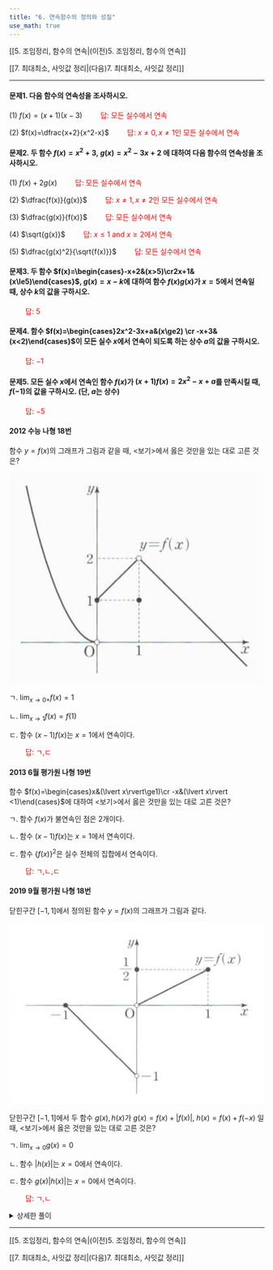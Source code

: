 ```yaml
---
title: "6. 연속함수의 정의와 성질"
use_math: true
---
```

[[5. 조임정리, 함수의 연속|(이전)5. 조임정리, 함수의 연속]]

[[7. 최대최소, 사잇값 정리|(다음)7. 최대최소, 사잇값 정리]]

***

#### 문제1. 다음 함수의 연속성을 조사하시오.

(1) $f(x)=(x+1)(x-3)$
<span style="color: red;">$\qquad$답: 모든 실수에서 연속</span>

(2) $f(x)=\dfrac{x+2}{x^2-x}$
<span style="color: red;">$\qquad$답: $x\ne0, x\ne1$인 모든 실수에서 연속</span>

#### 문제2. 두 함수 $f(x)=x^2+3,\ g(x)=x^2-3x+2$ 에 대하여 다음 함수의 연속성을 조사하시오.

(1) $f(x)+2g(x)$
<span style="color: red;">$\qquad$답: 모든 실수에서 연속</span>

(2) $\dfrac{f(x)}{g(x)}$
<span style="color: red;">$\qquad$답: $x\ne1, x\ne2$인 모든 실수에서 연속</span>

(3) $\dfrac{g(x)}{f(x)}$
<span style="color: red;">$\qquad$답: 모든 실수에서 연속</span>

(4) $\sqrt{g(x)}$
<span style="color: red;">$\qquad$답: $x\le1\text{ and } x\ge2$에서 연속</span>

(5) $\dfrac{g(x)^2}{\sqrt{f(x)}}$
<span style="color: red;">$\qquad$답: 모든 실수에서 연속</span>

#### 문제3. 두 함수 $f(x)=\begin{cases}-x+2&(x>5)\cr2x+1&(x\le5)\end{cases}$, $g(x)=x-k$에 대하여 함수 $f(x)g(x)$가 $x=5$에서 연속일 때, 상수 $k$의 값을 구하시오.
<span style="color: red;">$\qquad$답: $5$</span>

#### 문제4. 함수 $f(x)=\begin{cases}2x^2-3x+a&(x\ge2) \cr -x+3&(x<2)\end{cases}$이 모든 실수 $x$에서 연속이 되도록 하는 상수 $a$의 값을 구하시오.
<span style="color: red;">$\qquad$답: $-1$</span>

#### 문제5. 모든 실수 $x$에서 연속인 함수 $f(x)$가 $(x+1)f(x)=2x^2-x+a$를 만족시킬 때, $f(-1)$의 값을 구하시오. (단, $a$는 상수)
<span style="color: red;">$\qquad$답: $-5$</span>

#### 2012 수능 나형 18번

함수 $y=f(x)$의 그래프가 그림과 같을 때, $<$보기$>$에서 옳은 것만을 있는 대로 고른 것은?

<img src="/assets/two cs/모고6.jpg"/>

ㄱ. $\displaystyle\lim_{x\to0+}f(x)=1$

ㄴ. $\displaystyle\lim_{x\to1}f(x)=f(1)$

ㄷ. 함수 $(x-1)f(x)$는 $x=1$에서 연속이다.

<span style="color: red;">$\qquad$답: ㄱ,ㄷ</span>

#### 2013 6월 평가원 나형 19번

함수 $f(x)=\begin{cases}x&(\lvert x\rvert\ge1)\cr -x&(\lvert x\rvert <1)\end{cases}$에 대하여 $<$보기$>$에서 옳은 것만을 있는 대로 고른 것은?

ㄱ. 함수 $f(x)$가 불연속인 점은 2개이다.

ㄴ. 함수 $(x-1)f(x)$는 $x=1$에서 연속이다.

ㄷ. 함수 $\{f(x)\}^2$은 실수 전체의 집합에서 연속이다.

<span style="color: red;">$\qquad$답: ㄱ,ㄴ,ㄷ</span>

#### 2019 9월 평가원 나형 18번

닫힌구간 $[-1, 1]$에서 정의된 함수 $y=f(x)$의 그래프가 그림과 같다.

<img src="/assets/two cs/모고7.jpg"/>

닫힌구간 $[-1, 1]$에서 두 함수 $g(x), h(x)$가 
$g(x)=f(x)+\lvert f(x)\rvert$, 
$h(x)=f(x)+f(-x)$ 일 때, $<$보기$>$에서 옳은 것만을 있는 대로 고른 것은?

ㄱ. $\displaystyle\lim_{x\to0}g(x)=0$

ㄴ. 함수 $\lvert h(x)\rvert$는 $x=0$에서 연속이다.

ㄷ. 함수 $g(x)\lvert h(x)\rvert$는 $x=0$에서 연속이다.

<span style="color: red;">$\qquad$답: ㄱ,ㄴ</span>
<details>
    <summary>상세한 풀이</summary>
    <p><img src="/assets/two cs/상세풀이19.jpg"/></p>
</details>


***

[[5. 조임정리, 함수의 연속|(이전)5. 조임정리, 함수의 연속]]

[[7. 최대최소, 사잇값 정리|(다음)7. 최대최소, 사잇값 정리]]